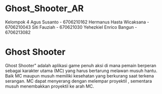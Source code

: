 # Ghost_Shooter_AR
Kelompok 4 
Agus Susanto - 6706210162
Hermanus Hasta Wicaksana - 6706210043
Siti Fauziah - 670621030
Yehezkiel Enrico Bangun - 6706213082

# Ghost Shooter
Ghost Shooter" adalah aplikasi game penuh aksi di mana pemain berperan sebagai karakter utama (MC) yang harus bertarung melawan musuh hantu. Baik MC maupun musuh memiliki kesehatan yang berkurang saat terkena serangan. MC dapat menyerang dengan melempar proyektil , sementara musuh menembakkan proyektil ke arah MC.
